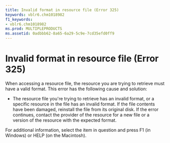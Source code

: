 ```yaml
---
title: Invalid format in resource file (Error 325)
keywords: vblr6.chm1018982
f1_keywords:
- vblr6.chm1018982
ms.prod: MULTIPLEPRODUCTS
ms.assetid: 0adbbb62-8a65-6a29-5c9e-7cd35efd0ff9
---
```



# Invalid format in resource file (Error 325)

When accessing a resource file, the resource you are trying to retrieve must have a valid format. This error has the following cause and solution:



- The resource file you're trying to retrieve has an invalid format, or a specific resource in the file has an invalid format. If the file contents have been damaged, reinstall the file from its original disk. If the error continues, contact the provider of the resource for a new file or a version of the resource with the expected format.
    

For additional information, select the item in question and press F1 (in Windows) or HELP (on the Macintosh).

